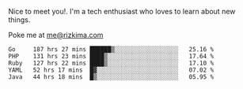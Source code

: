 Nice to meet you!. I'm a tech enthusiast who loves to learn about new things.

Poke me at me@rizkima.com


<!--START_SECTION:waka-->
```text
Go     187 hrs 27 mins ██████▒░░░░░░░░░░░░░░░░░░   25.16 % 
PHP    131 hrs 23 mins ████▒░░░░░░░░░░░░░░░░░░░░   17.64 % 
Ruby   127 hrs 22 mins ████▒░░░░░░░░░░░░░░░░░░░░   17.10 % 
YAML   52 hrs 17 mins  █▓░░░░░░░░░░░░░░░░░░░░░░░   07.02 % 
Java   44 hrs 18 mins  █▒░░░░░░░░░░░░░░░░░░░░░░░   05.95 % 
```
<!--END_SECTION:waka-->
